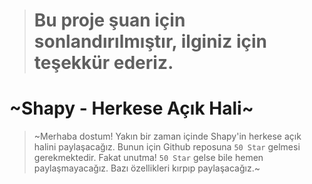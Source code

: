 > # Bu proje şuan için sonlandırılmıştır, ilginiz için teşekkür ederiz.

# ~Shapy - Herkese Açık Hali~
> ~Merhaba dostum! Yakın bir zaman içinde Shapy'in herkese açık halini paylaşacağız. Bunun için Github reposuna `50 Star` gelmesi gerekmektedir. Fakat unutma! `50 Star` gelse bile hemen paylaşmayacağız. Bazı özellikleri kırpıp paylaşacağız.~
